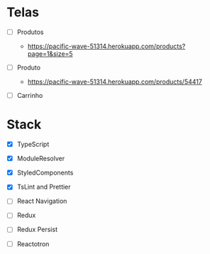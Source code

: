 

# Telas
- [ ] Produtos
  -  https://pacific-wave-51314.herokuapp.com/products?page=1&size=5
- [ ] Produto
  - https://pacific-wave-51314.herokuapp.com/products/54417  
- [ ] Carrinho
  

# Stack
- [x] TypeScript
- [x] ModuleResolver
- [x] StyledComponents
- [x] TsLint and Prettier
- [ ] React Navigation
- [ ] Redux
- [ ] Redux Persist
- [ ] Reactotron



